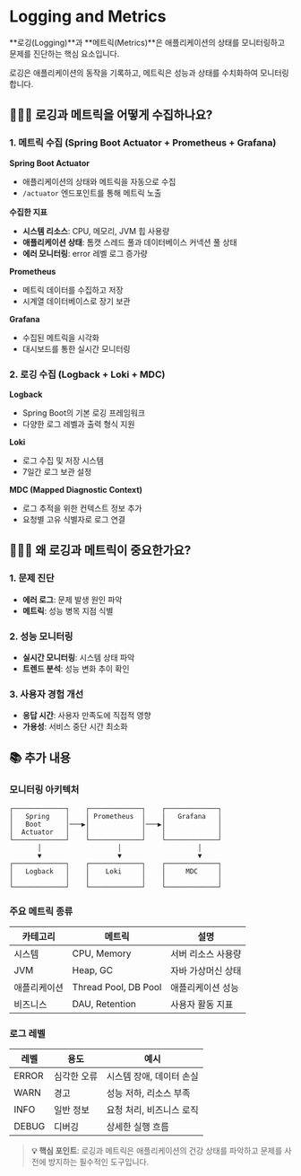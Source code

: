 # Logging and Metrics

**로깅(Logging)**과 **메트릭(Metrics)**은 애플리케이션의 상태를 모니터링하고 문제를 진단하는 핵심 요소입니다.

로깅은 애플리케이션의 동작을 기록하고, 메트릭은 성능과 상태를 수치화하여 모니터링합니다.

## 🤷🏻‍♂️ 로깅과 메트릭을 어떻게 수집하나요?

### 1. 메트릭 수집 (Spring Boot Actuator + Prometheus + Grafana)

**Spring Boot Actuator**
- 애플리케이션의 상태와 메트릭을 자동으로 수집
- `/actuator` 엔드포인트를 통해 메트릭 노출

**수집한 지표**
- **시스템 리소스**: CPU, 메모리, JVM 힙 사용량
- **애플리케이션 상태**: 톰캣 스레드 풀과 데이터베이스 커넥션 풀 상태
- **에러 모니터링**: error 레벨 로그 증가량

**Prometheus**
- 메트릭 데이터를 수집하고 저장
- 시계열 데이터베이스로 장기 보관

**Grafana**
- 수집된 메트릭을 시각화
- 대시보드를 통한 실시간 모니터링

### 2. 로깅 수집 (Logback + Loki + MDC)

**Logback**
- Spring Boot의 기본 로깅 프레임워크
- 다양한 로그 레벨과 출력 형식 지원

**Loki**
- 로그 수집 및 저장 시스템
- 7일간 로그 보관 설정

**MDC (Mapped Diagnostic Context)**
- 로그 추적을 위한 컨텍스트 정보 추가
- 요청별 고유 식별자로 로그 연결

## 🤷🏻‍♂️ 왜 로깅과 메트릭이 중요한가요?

### 1. 문제 진단
- **에러 로그**: 문제 발생 원인 파악
- **메트릭**: 성능 병목 지점 식별

### 2. 성능 모니터링
- **실시간 모니터링**: 시스템 상태 파악
- **트렌드 분석**: 성능 변화 추이 확인

### 3. 사용자 경험 개선
- **응답 시간**: 사용자 만족도에 직접적 영향
- **가용성**: 서비스 중단 시간 최소화

## 📚 추가 내용

### 모니터링 아키텍처

```
┌─────────────┐    ┌─────────────┐    ┌─────────────┐
│   Spring    │    │ Prometheus  │    │   Grafana   │
│   Boot      │───▶│             │───▶│             │
│  Actuator   │    │             │    │             │
└─────────────┘    └─────────────┘    └─────────────┘
       │                   │                   │
       ▼                   ▼                   ▼
┌─────────────┐    ┌─────────────┐    ┌─────────────┐
│   Logback   │    │    Loki     │    │     MDC     │
│             │    │             │    │             │
└─────────────┘    └─────────────┘    └─────────────┘
```

### 주요 메트릭 종류

| 카테고리 | 메트릭 | 설명 |
|----------|--------|------|
| 시스템 | CPU, Memory | 서버 리소스 사용량 |
| JVM | Heap, GC | 자바 가상머신 상태 |
| 애플리케이션 | Thread Pool, DB Pool | 애플리케이션 성능 |
| 비즈니스 | DAU, Retention | 사용자 활동 지표 |

### 로그 레벨

| 레벨 | 용도 | 예시 |
|------|------|------|
| ERROR | 심각한 오류 | 시스템 장애, 데이터 손실 |
| WARN | 경고 | 성능 저하, 리소스 부족 |
| INFO | 일반 정보 | 요청 처리, 비즈니스 로직 |
| DEBUG | 디버깅 | 상세한 실행 흐름 |

> **💡 핵심 포인트**: 로깅과 메트릭은 애플리케이션의 건강 상태를 파악하고 문제를 사전에 방지하는 필수적인 도구입니다. 